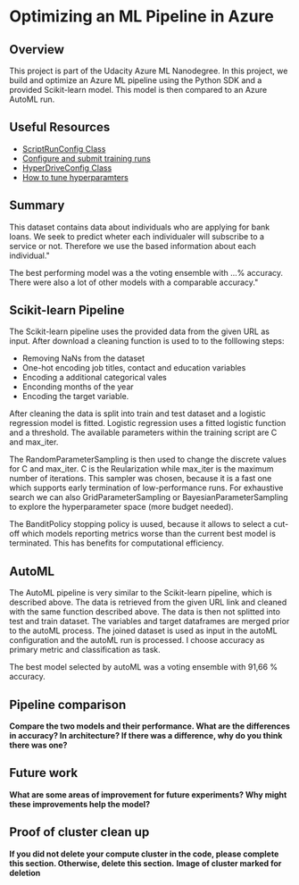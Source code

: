 # Optimizing an ML Pipeline in Azure

## Overview
This project is part of the Udacity Azure ML Nanodegree.
In this project, we build and optimize an Azure ML pipeline using the Python SDK and a provided Scikit-learn model.
This model is then compared to an Azure AutoML run.

## Useful Resources
- [ScriptRunConfig Class](https://docs.microsoft.com/en-us/python/api/azureml-core/azureml.core.scriptrunconfig?view=azure-ml-py)
- [Configure and submit training runs](https://docs.microsoft.com/en-us/azure/machine-learning/how-to-set-up-training-targets)
- [HyperDriveConfig Class](https://docs.microsoft.com/en-us/python/api/azureml-train-core/azureml.train.hyperdrive.hyperdriveconfig?view=azure-ml-py)
- [How to tune hyperparamters](https://docs.microsoft.com/en-us/azure/machine-learning/how-to-tune-hyperparameters)


## Summary
This dataset contains data about individuals who are applying for bank loans. We seek to predict wheter each individualer will subscribe to a service or not. Therefore we use the based information about each individual."

The best performing model was a the voting ensemble with ...% accuracy. There were also a lot of other models with a comparable accuracy."

## Scikit-learn Pipeline
The Scikit-learn pipeline uses the provided data from the given URL as input. After download a cleaning function is used to to the folllowing steps:
- Removing NaNs from the dataset
- One-hot encoding job titles, contact and education variables
- Encoding a additional categorical vales
- Enconding months of the year
- Encoding the target variable.

After cleaning the data is split into train and test dataset and a logistic regression model is fitted. Logistic regression uses a fitted logistic function and a threshold. The available parameters within the training script are C and max_iter.

The RandomParameterSampling is then used to change the discrete values for C and max_iter. C is the Reularization while max_iter is the maximum number of iterations. This sampler was chosen, because it is a fast one which supports early termination of low-performance runs. For exhaustive search we can also GridParameterSampling or BayesianParameterSampling to explore the hyperparameter space (more budget needed).

The BanditPolicy stopping policy is uused, because it allows to select a cut-off which models reporting metrics worse than the current best model is terminated. This has benefits for computational efficiency.

## AutoML
The AutoML pipeline is very similar to the Scikit-learn pipeline, which is described above. The data is retrieved from the given URL link and cleaned with the same function described above. The data is then not splitted into test and train dataset. The variables and target dataframes are merged prior to the autoML process. The joined dataset is used as input in the autoML configuration and the autoML run is processed. I choose accuracy as primary metric and classification as task.

The best model selected by autoML was a voting ensemble with 91,66 % accuracy.

## Pipeline comparison
**Compare the two models and their performance. What are the differences in accuracy? In architecture? If there was a difference, why do you think there was one?**

## Future work
**What are some areas of improvement for future experiments? Why might these improvements help the model?**

## Proof of cluster clean up
**If you did not delete your compute cluster in the code, please complete this section. Otherwise, delete this section.**
**Image of cluster marked for deletion**
